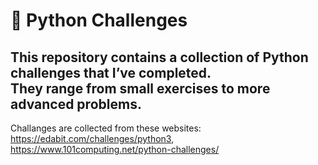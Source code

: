 # 🐍 Python Challenges

This repository contains a collection of Python challenges that I’ve completed.  
They range from small exercises to more advanced problems.
---
Challanges are collected from these websites:
https://edabit.com/challenges/python3, https://www.101computing.net/python-challenges/
